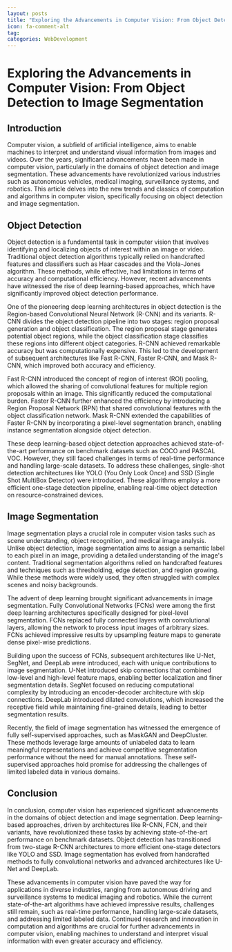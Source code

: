 ```yaml
---
layout: posts
title: "Exploring the Advancements in Computer Vision: From Object Detection to Image Segmentation"
icon: fa-comment-alt
tag:      
categories: WebDevelopment
---
```



# Exploring the Advancements in Computer Vision: From Object Detection to Image Segmentation

## Introduction

Computer vision, a subfield of artificial intelligence, aims to enable machines to interpret and understand visual information from images and videos. Over the years, significant advancements have been made in computer vision, particularly in the domains of object detection and image segmentation. These advancements have revolutionized various industries such as autonomous vehicles, medical imaging, surveillance systems, and robotics. This article delves into the new trends and classics of computation and algorithms in computer vision, specifically focusing on object detection and image segmentation.

## Object Detection

Object detection is a fundamental task in computer vision that involves identifying and localizing objects of interest within an image or video. Traditional object detection algorithms typically relied on handcrafted features and classifiers such as Haar cascades and the Viola-Jones algorithm. These methods, while effective, had limitations in terms of accuracy and computational efficiency. However, recent advancements have witnessed the rise of deep learning-based approaches, which have significantly improved object detection performance.

One of the pioneering deep learning architectures in object detection is the Region-based Convolutional Neural Network (R-CNN) and its variants. R-CNN divides the object detection pipeline into two stages: region proposal generation and object classification. The region proposal stage generates potential object regions, while the object classification stage classifies these regions into different object categories. R-CNN achieved remarkable accuracy but was computationally expensive. This led to the development of subsequent architectures like Fast R-CNN, Faster R-CNN, and Mask R-CNN, which improved both accuracy and efficiency.

Fast R-CNN introduced the concept of region of interest (ROI) pooling, which allowed the sharing of convolutional features for multiple region proposals within an image. This significantly reduced the computational burden. Faster R-CNN further enhanced the efficiency by introducing a Region Proposal Network (RPN) that shared convolutional features with the object classification network. Mask R-CNN extended the capabilities of Faster R-CNN by incorporating a pixel-level segmentation branch, enabling instance segmentation alongside object detection.

These deep learning-based object detection approaches achieved state-of-the-art performance on benchmark datasets such as COCO and PASCAL VOC. However, they still faced challenges in terms of real-time performance and handling large-scale datasets. To address these challenges, single-shot detection architectures like YOLO (You Only Look Once) and SSD (Single Shot MultiBox Detector) were introduced. These algorithms employ a more efficient one-stage detection pipeline, enabling real-time object detection on resource-constrained devices.

## Image Segmentation

Image segmentation plays a crucial role in computer vision tasks such as scene understanding, object recognition, and medical image analysis. Unlike object detection, image segmentation aims to assign a semantic label to each pixel in an image, providing a detailed understanding of the image's content. Traditional segmentation algorithms relied on handcrafted features and techniques such as thresholding, edge detection, and region growing. While these methods were widely used, they often struggled with complex scenes and noisy backgrounds.

The advent of deep learning brought significant advancements in image segmentation. Fully Convolutional Networks (FCNs) were among the first deep learning architectures specifically designed for pixel-level segmentation. FCNs replaced fully connected layers with convolutional layers, allowing the network to process input images of arbitrary sizes. FCNs achieved impressive results by upsampling feature maps to generate dense pixel-wise predictions.

Building upon the success of FCNs, subsequent architectures like U-Net, SegNet, and DeepLab were introduced, each with unique contributions to image segmentation. U-Net introduced skip connections that combined low-level and high-level feature maps, enabling better localization and finer segmentation details. SegNet focused on reducing computational complexity by introducing an encoder-decoder architecture with skip connections. DeepLab introduced dilated convolutions, which increased the receptive field while maintaining fine-grained details, leading to better segmentation results.

Recently, the field of image segmentation has witnessed the emergence of fully self-supervised approaches, such as MaskGAN and DeepCluster. These methods leverage large amounts of unlabeled data to learn meaningful representations and achieve competitive segmentation performance without the need for manual annotations. These self-supervised approaches hold promise for addressing the challenges of limited labeled data in various domains.

## Conclusion

In conclusion, computer vision has experienced significant advancements in the domains of object detection and image segmentation. Deep learning-based approaches, driven by architectures like R-CNN, FCN, and their variants, have revolutionized these tasks by achieving state-of-the-art performance on benchmark datasets. Object detection has transitioned from two-stage R-CNN architectures to more efficient one-stage detectors like YOLO and SSD. Image segmentation has evolved from handcrafted methods to fully convolutional networks and advanced architectures like U-Net and DeepLab.

These advancements in computer vision have paved the way for applications in diverse industries, ranging from autonomous driving and surveillance systems to medical imaging and robotics. While the current state-of-the-art algorithms have achieved impressive results, challenges still remain, such as real-time performance, handling large-scale datasets, and addressing limited labeled data. Continued research and innovation in computation and algorithms are crucial for further advancements in computer vision, enabling machines to understand and interpret visual information with even greater accuracy and efficiency.